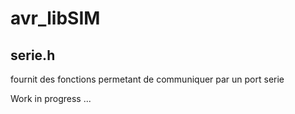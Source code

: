 # avr_libSIM

## serie.h

fournit des fonctions permetant de communiquer par un port serie

Work in progress ...
